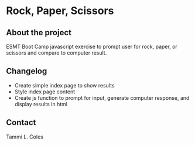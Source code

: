# Rock, Paper, Scissors 

## About the project
ESMT Boot Camp javascript exercise to prompt user for rock, paper, or scissors and compare to computer result.

## Changelog
* Create simple index page to show results
* Style index page content
* Create js function to prompt for input, generate computer response, and display results in html

## Contact
Tammi L. Coles  


